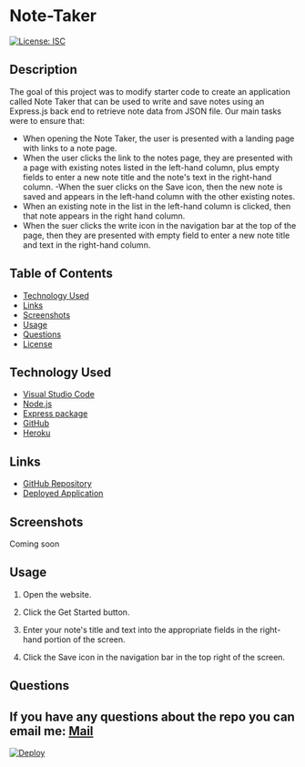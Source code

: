 # Note-Taker

[![License: ISC](https://img.shields.io/badge/License-ISC-blue.svg)](https://opensource.org/licenses/ISC)

## Description 
The goal of this project was to modify starter code to create an application called Note Taker that can be used to write and save notes using an Express.js back end to retrieve note data from JSON file. Our main tasks were to ensure that:
- When opening the Note Taker, the user is presented with a landing page with links to a note page.
- When the user clicks the link to the notes page, they are presented with a page with existing notes listed in the left-hand column, plus empty fields to enter a new note title and the note's text in the right-hand column.
-When the suer clicks on the Save icon, then the new note is saved and appears in the left-hand column with the other existing notes.
- When an existing note in the list in the left-hand column is clicked, then that note appears in the right hand column.
- When the suer clicks the write icon in the navigation bar at the top of the page, then they are presented with empty field to enter a new note title and text in the right-hand column.

## Table of Contents

- [Technology Used](#technology-used)
- [Links](#links)
- [Screenshots](#screenshots)
- [Usage](#usage)
- [Questions](#questions)
- [License](#license)

## Technology Used

- [Visual Studio Code](https://code.visualstudio.com/)
- [Node.js](https://nodejs.org/en/)
- [Express package](https://www.npmjs.com/package/express)
- [GitHub](https://www.github.com)
- [Heroku](https://www.heroku.com)

## Links
- [GitHub Repository](https://github.com/Cktestakis/Note-Taker)
- [Deployed Application](https://protected-refuge-49302.herokuapp.com/)

## Screenshots 
Coming soon

## Usage

1. Open the website.

2. Click the Get Started button.

3. Enter your note's title and text into the appropriate fields in the right-hand portion of the screen.

4. Click the Save icon in the navigation bar in the top right of the screen.

## Questions 
If you have any questions about the repo you can email me:
[Mail](codyktestakis@gmail.com)
---
[![Deploy](https://www.herokucdn.com/deploy/button.svg)](https://heroku.com/deploy)